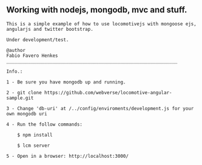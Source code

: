 
  <h2>Working with nodejs, mongodb, mvc and stuff.</h2>  

	This is a simple example of how to use locomotivejs with mongoose ejs, angularjs and twitter bootstrap.

	Under development/test. 

	@author
	Fabio Favero Henkes
	_______________________________________________________________

	Info.:

	1 - Be sure you have mongodb up and running.

	2 - git clone https://github.com/webverse/locomotive-angular-sample.git

	3 - Change 'db-uri' at /../config/enviroments/development.js for your own mongodb uri

	4 - Run the follow commands:

		$ npm install

		$ lcm server

	5 - Open in a browser: http://localhost:3000/
